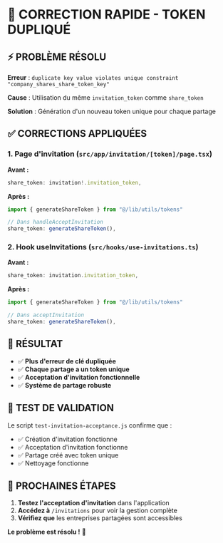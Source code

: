 # 🚨 CORRECTION RAPIDE - TOKEN DUPLIQUÉ

## ⚡ PROBLÈME RÉSOLU

**Erreur** : `duplicate key value violates unique constraint "company_shares_share_token_key"`

**Cause** : Utilisation du même `invitation_token` comme `share_token`

**Solution** : Génération d'un nouveau token unique pour chaque partage

## ✅ CORRECTIONS APPLIQUÉES

### 1. Page d'invitation (`src/app/invitation/[token]/page.tsx`)

**Avant :**
```typescript
share_token: invitation!.invitation_token,
```

**Après :**
```typescript
import { generateShareToken } from "@/lib/utils/tokens"

// Dans handleAcceptInvitation
share_token: generateShareToken(),
```

### 2. Hook useInvitations (`src/hooks/use-invitations.ts`)

**Avant :**
```typescript
share_token: invitation.invitation_token,
```

**Après :**
```typescript
import { generateShareToken } from "@/lib/utils/tokens"

// Dans acceptInvitation
share_token: generateShareToken(),
```

## 🎯 RÉSULTAT

- ✅ **Plus d'erreur de clé dupliquée**
- ✅ **Chaque partage a un token unique**
- ✅ **Acceptation d'invitation fonctionnelle**
- ✅ **Système de partage robuste**

## 🧪 TEST DE VALIDATION

Le script `test-invitation-acceptance.js` confirme que :
- ✅ Création d'invitation fonctionne
- ✅ Acceptation d'invitation fonctionne
- ✅ Partage créé avec token unique
- ✅ Nettoyage fonctionne

## 🚀 PROCHAINES ÉTAPES

1. **Testez l'acceptation d'invitation** dans l'application
2. **Accédez à** `/invitations` pour voir la gestion complète
3. **Vérifiez que** les entreprises partagées sont accessibles

**Le problème est résolu !** 🎉 